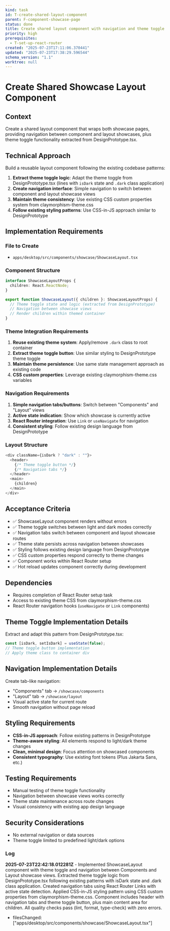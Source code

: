 ```yaml
---
kind: task
id: T-create-shared-layout-component
parent: F-component-showcase-page
status: done
title: Create shared layout component with navigation and theme toggle
priority: high
prerequisites:
  - T-set-up-react-router
created: "2025-07-23T17:11:06.370441"
updated: "2025-07-23T17:38:29.596544"
schema_version: "1.1"
worktree: null
---
```


# Create Shared Showcase Layout Component

## Context

Create a shared layout component that wraps both showcase pages, providing navigation between component and layout showcases, plus theme toggle functionality extracted from DesignPrototype.tsx.

## Technical Approach

Build a reusable layout component following the existing codebase patterns:

1. **Extract theme toggle logic**: Adapt the theme toggle from DesignPrototype.tsx (lines with `isDark` state and `.dark` class application)
2. **Create navigation interface**: Simple navigation to switch between component and layout showcase views
3. **Maintain theme consistency**: Use existing CSS custom properties system from claymorphism-theme.css
4. **Follow existing styling patterns**: Use CSS-in-JS approach similar to DesignPrototype

## Implementation Requirements

### File to Create

- `apps/desktop/src/components/showcase/ShowcaseLayout.tsx`

### Component Structure

```typescript
interface ShowcaseLayoutProps {
  children: React.ReactNode;
}

export function ShowcaseLayout({ children }: ShowcaseLayoutProps) {
  // Theme toggle state and logic (extracted from DesignPrototype)
  // Navigation between showcase views
  // Render children within themed container
}
```

### Theme Integration Requirements

1. **Reuse existing theme system**: Apply/remove `.dark` class to root container
2. **Extract theme toggle button**: Use similar styling to DesignPrototype theme toggle
3. **Maintain theme persistence**: Use same state management approach as existing code
4. **CSS custom properties**: Leverage existing claymorphism-theme.css variables

### Navigation Requirements

1. **Simple navigation tabs/buttons**: Switch between "Components" and "Layout" views
2. **Active state indication**: Show which showcase is currently active
3. **React Router integration**: Use `Link` or `useNavigate` for navigation
4. **Consistent styling**: Follow existing design language from DesignPrototype

### Layout Structure

```typescript
<div className={isDark ? "dark" : ""}>
  <header>
    {/* Theme toggle button */}
    {/* Navigation tabs */}
  </header>
  <main>
    {children}
  </main>
</div>
```

## Acceptance Criteria

- ✅ ShowcaseLayout component renders without errors
- ✅ Theme toggle switches between light and dark modes correctly
- ✅ Navigation tabs switch between component and layout showcase routes
- ✅ Theme state persists across navigation between showcases
- ✅ Styling follows existing design language from DesignPrototype
- ✅ CSS custom properties respond correctly to theme changes
- ✅ Component works within React Router setup
- ✅ Hot reload updates component correctly during development

## Dependencies

- Requires completion of React Router setup task
- Access to existing theme CSS from claymorphism-theme.css
- React Router navigation hooks (`useNavigate` or `Link` components)

## Theme Toggle Implementation Details

Extract and adapt this pattern from DesignPrototype.tsx:

```typescript
const [isDark, setIsDark] = useState(false);
// Theme toggle button implementation
// Apply theme class to container div
```

## Navigation Implementation Details

Create tab-like navigation:

- "Components" tab → `/showcase/components`
- "Layout" tab → `/showcase/layout`
- Visual active state for current route
- Smooth navigation without page reload

## Styling Requirements

- **CSS-in-JS approach**: Follow existing patterns in DesignPrototype
- **Theme-aware styling**: All elements respond to light/dark theme changes
- **Clean, minimal design**: Focus attention on showcased components
- **Consistent typography**: Use existing font tokens (Plus Jakarta Sans, etc.)

## Testing Requirements

- Manual testing of theme toggle functionality
- Navigation between showcase views works correctly
- Theme state maintenance across route changes
- Visual consistency with existing app design language

## Security Considerations

- No external navigation or data sources
- Theme toggle limited to predefined light/dark options

### Log

**2025-07-23T22:42:18.012281Z** - Implemented ShowcaseLayout component with theme toggle and navigation between Components and Layout showcase views. Extracted theme toggle logic from DesignPrototype.tsx following existing patterns with isDark state and .dark class application. Created navigation tabs using React Router Links with active state detection. Applied CSS-in-JS styling pattern using CSS custom properties from claymorphism-theme.css. Component includes header with navigation tabs and theme toggle button, plus main content area for children. All quality checks pass (lint, format, type-check) with zero errors.

- filesChanged: ["apps/desktop/src/components/showcase/ShowcaseLayout.tsx"]
